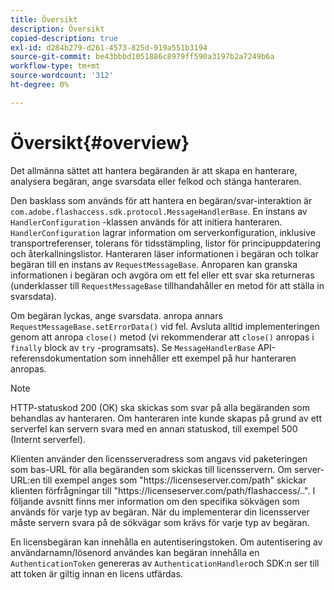 ```yaml
---
title: Översikt
description: Översikt
copied-description: true
exl-id: d284b279-d261-4573-825d-919a551b3194
source-git-commit: be43bbbd1051886c8979ff590a3197b2a7249b6a
workflow-type: tm+mt
source-wordcount: '312'
ht-degree: 0%

---
```


# Översikt{#overview}

Det allmänna sättet att hantera begäranden är att skapa en hanterare, analysera begäran, ange svarsdata eller felkod och stänga hanteraren.

Den basklass som används för att hantera en begäran/svar-interaktion är `com.adobe.flashaccess.sdk.protocol.MessageHandlerBase`. En instans av `HandlerConfiguration` -klassen används för att initiera hanteraren. `HandlerConfiguration` lagrar information om serverkonfiguration, inklusive transportreferenser, tolerans för tidsstämpling, listor för principuppdatering och återkallningslistor. Hanteraren läser informationen i begäran och tolkar begäran till en instans av `RequestMessageBase`. Anroparen kan granska informationen i begäran och avgöra om ett fel eller ett svar ska returneras (underklasser till `RequestMessageBase` tillhandahåller en metod för att ställa in svarsdata).

Om begäran lyckas, ange svarsdata. anropa annars `RequestMessageBase.setErrorData()` vid fel. Avsluta alltid implementeringen genom att anropa `close()` metod (vi rekommenderar att `close()` anropas i `finally` block av `try` -programsats). Se `MessageHandlerBase` API-referensdokumentation som innehåller ett exempel på hur hanteraren anropas.

>[!NOTE]
>
>HTTP-statuskod 200 (OK) ska skickas som svar på alla begäranden som behandlas av hanteraren. Om hanteraren inte kunde skapas på grund av ett serverfel kan servern svara med en annan statuskod, till exempel 500 (Internt serverfel).

Klienten använder den licensserveradress som angavs vid paketeringen som bas-URL för alla begäranden som skickas till licensservern. Om server-URL:en till exempel anges som &quot;ht<span></span>tps://licenseserver.com/path&quot; skickar klienten förfrågningar till &quot;ht<span></span>tps://licenseserver.com/path/flashaccess/..&quot;. I följande avsnitt finns mer information om den specifika sökvägen som används för varje typ av begäran. När du implementerar din licensserver måste servern svara på de sökvägar som krävs för varje typ av begäran.

En licensbegäran kan innehålla en autentiseringstoken. Om autentisering av användarnamn/lösenord användes kan begäran innehålla en `AuthenticationToken` genereras av `AuthenticationHandler`och SDK:n ser till att token är giltig innan en licens utfärdas.

